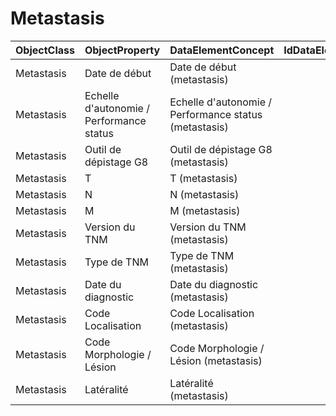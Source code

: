 # Metastasis

| ObjectClass | ObjectProperty | DataElementConcept | IdDataElementConcept | DataElementConceptDefFR | DataElementConceptDefEN |
| ----------- | -------------- | ------------------ | -------------------- | ----------------------- | ----------------------- |
| Metastasis | Date de début  | Date de début (metastasis) |  |  |  |
| Metastasis | Echelle d'autonomie / Performance status | Echelle d'autonomie / Performance status (metastasis) |  |  |  |
| Metastasis | Outil de dépistage G8 | Outil de dépistage G8 (metastasis) |  |  |  |
| Metastasis | T | T (metastasis) |  |  |  |
| Metastasis | N | N (metastasis) |  |  |  |
| Metastasis | M | M (metastasis) |  |  |  |
| Metastasis | Version du TNM | Version du TNM (metastasis) |  |  |  |
| Metastasis | Type de TNM | Type de TNM (metastasis) |  |  |  |
| Metastasis | Date du diagnostic | Date du diagnostic (metastasis) |  |  |  |
| Metastasis | Code Localisation | Code Localisation (metastasis) |  |  |  |
| Metastasis | Code Morphologie / Lésion | Code Morphologie / Lésion (metastasis) |  |  |  |
| Metastasis | Latéralité | Latéralité (metastasis) |  |  |  |